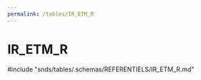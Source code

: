 ```yaml
---
permalink: /tables/IR_ETM_R
---
```

# IR\_ETM\_R
<!-- SPDX-License-Identifier: MPL-2.0 -->

<!-- ATTENTION : Ne pas supprimer ou modifier la ligne ci-dessous -->
#include "snds/tables/.schemas/REFERENTIELS/IR_ETM_R.md"
<!-- ATTENTION : Ne pas supprimer ou modifier la ligne ci-dessus -->
